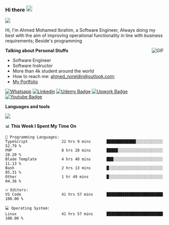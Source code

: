 ### Hi there <img src="https://raw.githubusercontent.com/MartinHeinz/MartinHeinz/master/wave.gif" width="20px">

![](https://komarev.com/ghpvc/?username=2hmad&color=lightgrey)

Hi, I'm Ahmed Mohamed Ibrahim, a Software Engineer, Always doing my best with the aim of improving operational functionality in line with business requirements; Beside's programming

  <img align="right" alt="GIF" src="https://media.giphy.com/media/836HiJc7pgzy8iNXCn/giphy.gif" />
  
**Talking about Personal Stuffs**

- Software Engineer
- Software Instructor
- More than 4k student around the world
- How to reach me: ahmed_noreldin@outlook.com;
- [My Portfolio](https://ahmednoreldin.com)

[![Whatsapp](https://img.shields.io/badge/WhatsApp-25D366?style=for-the-badge&logo=whatsapp&logoColor=white)](http://wa.me/201275457924)
[![Linkedin](https://img.shields.io/badge/LinkedIn-0077B5?style=for-the-badge&logo=linkedin&logoColor=white)](https://www.linkedin.com/in/ahmednoreldin)
[![Udemy Badge](https://img.shields.io/badge/Udemy-EC5252?style=for-the-badge&logo=Udemy&logoColor=white)](https://www.udemy.com/user/ahmed-mohamed-1/) 
[![Upwork Badge](https://img.shields.io/badge/Upwork-14a800?style=for-the-badge&logo=Upwork&logoColor=white)](https://www.upwork.com/freelancers/~01788957435aed0aa5)
[![Youtube Badge](https://img.shields.io/badge/youtube-FF0000?style=for-the-badge&logo=youtube&logoColor=white)](https://www.youtube.com/@code_with_ahmed)

**Languages and tools**  

<img src="https://skillicons.dev/icons?i=aws,gcp,azure,react,vue,flutter,php,cpp,docker,elasticsearch,express,git,githubactions,go,grafana,graphql,java,kafka,kubernetes,laravel,mongodb,mysql,nestjs,nextjs,nodejs,nuxtjs,php,postgres,postman,react,redis,redux,spring,sqlite,ts">

<!--START_SECTION:waka-->
📊 **This Week I Spent My Time On** 

```text
💬 Programming Languages: 
TypeScript               22 hrs 9 mins       █████████████░░░░░░░░░░░░   52.79 % 
PHP                      8 hrs 28 mins       █████░░░░░░░░░░░░░░░░░░░░   20.20 % 
Blade Template           4 hrs 40 mins       ███░░░░░░░░░░░░░░░░░░░░░░   11.13 % 
Bash                     2 hrs 13 mins       █░░░░░░░░░░░░░░░░░░░░░░░░   05.31 % 
Other                    1 hr 49 mins        █░░░░░░░░░░░░░░░░░░░░░░░░   04.36 % 

🔥 Editors: 
VS Code                  41 hrs 57 mins      █████████████████████████   100.00 % 

💻 Operating System: 
Linux                    41 hrs 57 mins      █████████████████████████   100.00 % 
```


<!--END_SECTION:waka-->
 

